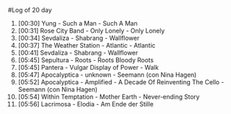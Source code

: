 #Log of 20 day

1. [00:30] Yung - Such a Man - Such A Man
1. [00:31] Rose City Band - Only Lonely - Only Lonely
1. [00:34] Sevdaliza - Shabrang - Wallflower
1. [00:37] The Weather Station - Atlantic - Atlantic
1. [00:41] Sevdaliza - Shabrang - Wallflower
1. [05:45] Sepultura - Roots - Roots Bloody Roots
1. [05:45] Pantera - Vulgar Display of Power - Walk
1. [05:47] Apocalyptica - unknown - Seemann (con Nina Hagen)
1. [05:52] Apocalyptica - Amplified - A Decade Of Reinventing The Cello - Seemann (con Nina Hagen)
1. [05:54] Within Temptation - Mother Earth - Never-ending Story
1. [05:56] Lacrimosa - Elodia - Am Ende der Stille
